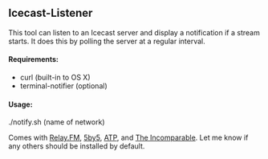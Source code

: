 ## Icecast-Listener

This tool can listen to an Icecast server and display a notification if a stream starts. It does this by polling the server at a regular interval.

#### Requirements:

- curl (built-in to OS X)
- terminal-notifier (optional)

#### Usage:

./notify.sh (name of network)

Comes with [Relay.FM](https://relay.fm), [5by5](http://5by5.tv), [ATP](http://atp.fm), and [The Incomparable](https://theincomparable.com). Let me know if any others should be installed by default.